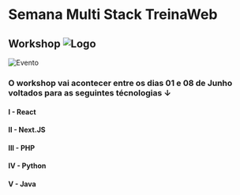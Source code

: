 # Semana Multi Stack TreinaWeb
## Workshop ![Logo](https://uploads-ssl.webflow.com/5c543388041cbc6ff5a892ec/60bbd917cd17ff22ba82cf3d_logo-tw.svg)          


![Evento](https://uploads-ssl.webflow.com/5c543388041cbc6ff5a892ec/6294d42afe850e09fb678f89_LOGO-MULTI-STACK-EDIC%CC%A7A%CC%83O-3.svg)

### O workshop vai acontecer entre os dias 01 e 08 de Junho voltados para as seguintes técnologias ↓
####   I   - React
####   II  - Next.JS
####   III - PHP
####   IV  - Python
####   V   - Java
